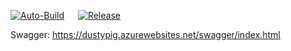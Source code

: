 [![Auto-Build](https://github.com/dustypigtv/DustyPig.Server/actions/workflows/auto_build.yml/badge.svg)](https://github.com/dustypigtv/DustyPig.Server/actions/workflows/auto_build.yml) &emsp; [![Release](https://github.com/dustypigtv/DustyPig.Server/actions/workflows/release.yml/badge.svg)](https://github.com/dustypigtv/DustyPig.Server/actions/workflows/release.yml)


Swagger: https://dustypig.azurewebsites.net/swagger/index.html
